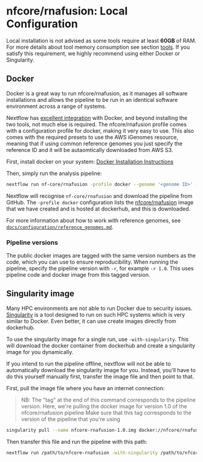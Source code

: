 # nfcore/rnafusion: Local Configuration

Local installation is not advised as some tools require at least **60GB** of RAM. For more details about tool memory consumption see section [tools](../tools.md). If you satisfy this requirement, we highly recommend using either Docker or Singularity.

## Docker

Docker is a great way to run nfcore/rnafusion, as it manages all software installations and allows the pipeline to be run in an identical software environment across a range of systems.

Nextflow has [excellent integration](https://www.nextflow.io/docs/latest/docker.html) with Docker, and beyond installing the two tools, not much else is required. The nfcore/rnafusion profile comes with a configuration profile for docker, making it very easy to use. This also comes with the required presets to use the AWS iGenomes resource, meaning that if using common reference genomes you just specify the reference ID and it will be autaomtically downloaded from AWS S3.

First, install docker on your system: [Docker Installation Instructions](https://docs.docker.com/engine/installation/)

Then, simply run the analysis pipeline:

```bash
nextflow run nf-core/rnafusion -profile docker --genome '<genome ID>' --reads '<path to your reads>'
```

Nextflow will recognise `nf-core/rnafusion` and download the pipeline from GitHub. The `-profile docker` configuration lists the [nfcore/rnafusion](https://hub.docker.com/r/nfcore/rnafusion/) image that we have created and is hosted at dockerhub, and this is downloaded.

For more information about how to work with reference genomes, see [`docs/configuration/reference_genomes.md`](docs/configuration/reference_genomes.md).

### Pipeline versions

The public docker images are tagged with the same version numbers as the code, which you can use to ensure reproducibility. When running the pipeline, specify the pipeline version with `-r`, for example `-r 1.0`. This uses pipeline code and docker image from this tagged version.

## Singularity image

Many HPC environments are not able to run Docker due to security issues. [Singularity](http://singularity.lbl.gov/) is a tool designed to run on such HPC systems which is very similar to Docker. Even better, it can use create images directly from dockerhub.

To use the singularity image for a single run, use `-with-singularity`. This will download the docker container from dockerhub and create a singularity image for you dynamically.

If you intend to run the pipeline offline, nextflow will not be able to automatically download the singularity image for you. Instead, you'll have to do this yourself manually first, transfer the image file and then point to that.

First, pull the image file where you have an internet connection:

> NB: The "tag" at the end of this command corresponds to the pipeline version.
> Here, we're pulling the docker image for version 1.0 of the nfcore/rnafusion pipeline
> Make sure that this tag corresponds to the version of the pipeline that you're using

```bash
singularity pull --name nfcore-rnafusion-1.0.img docker://nfcore/rnafusion:1.0
```

Then transfer this file and run the pipeline with this path:

```bash
nextflow run /path/to/nfcore-rnafusion -with-singularity /path/to/nfcore-rnafusion-1.0.img
```